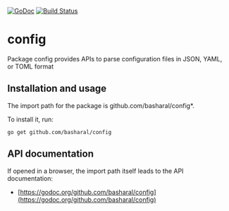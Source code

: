 [![GoDoc](http://img.shields.io/badge/godoc-reference-blue.svg)](http://godoc.org/github.com/basharal/config)
[![Build Status](https://travis-ci.org/basharal/config.svg)](https://travis-ci.org/basharal/config.svg)

# config
Package config provides APIs to parse configuration files in JSON, YAML, or TOML format

Installation and usage
----------------------

The import path for the package is github.com/basharal/config*.

To install it, run:

    go get github.com/basharal/config

API documentation
-----------------

If opened in a browser, the import path itself leads to the API documentation:

  * [https://godoc.org/github.com/basharal/config](https://godoc.org/github.com/basharal/config)
